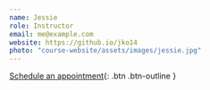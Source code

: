 ```yaml
---
name: Jessie
role: Instructor
email: me@example.com
website: https://github.io/jko14
photo: "course-website/assets/images/jessie.jpg"
---
```


[Schedule an appointment](#){: .btn .btn-outline }
